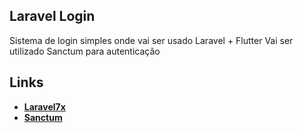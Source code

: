 ## Laravel Login

Sistema de login simples onde vai ser usado Laravel + Flutter
Vai ser utilizado Sanctum para autenticação

## Links

- **[Laravel7x](https://laravel.com/docs/7.x/installation)**
- **[Sanctum](https://laravel.com/docs/7.x/sanctum#introduction)**
